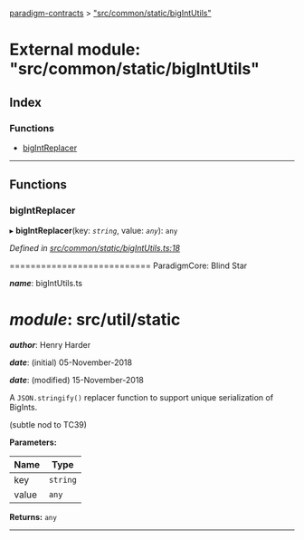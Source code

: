 [paradigm-contracts](../README.md) > ["src/common/static/bigIntUtils"](../modules/_src_common_static_bigintutils_.md)

# External module: "src/common/static/bigIntUtils"

## Index

### Functions

* [bigIntReplacer](_src_common_static_bigintutils_.md#bigintreplacer)

---

## Functions

<a id="bigintreplacer"></a>

###  bigIntReplacer

▸ **bigIntReplacer**(key: *`string`*, value: *`any`*): `any`

*Defined in [src/common/static/bigIntUtils.ts:18](https://github.com/paradigmfoundation/paradigmcore/blob/11f2a53/src/common/static/bigIntUtils.ts#L18)*

\=========================== ParadigmCore: Blind Star

*__name__*: bigIntUtils.ts

*__module__*: src/util/static
===============

*__author__*: Henry Harder

*__date__*: (initial) 05-November-2018

*__date__*: (modified) 15-November-2018

A `JSON.stringify()` replacer function to support unique serialization of BigInts.

(subtle nod to TC39)

**Parameters:**

| Name | Type |
| ------ | ------ |
| key | `string` |
| value | `any` |

**Returns:** `any`

___

